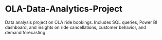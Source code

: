 # OLA-Data-Analytics-Project
Data analysis project on OLA ride bookings. Includes SQL queries, Power BI dashboard, and insights on ride cancellations, customer behavior, and demand forecasting.

